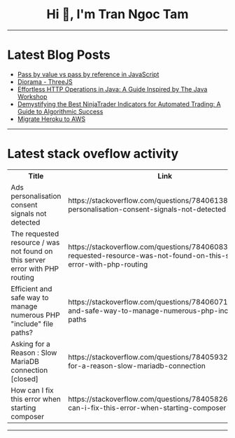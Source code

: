 <h1 align="center">Hi 👋, I'm Tran Ngoc Tam</h1>

---

# Latest Blog Posts 
<!-- BLOG-POST-LIST:START -->
- [Pass by value vs pass by reference in JavaScript](https://dev.to/ashsajal/pass-by-value-vs-pass-by-reference-in-javascript-41en)
- [Diorama - ThreeJS](https://dev.to/true525/diorama-threejs-2nhp)
- [Effortless HTTP Operations in Java: A Guide Inspired by The Java Workshop](https://dev.to/dbillion/effortless-http-operations-in-java-a-guide-inspired-by-the-java-workshop-50gb)
- [Demystifying the Best NinjaTrader Indicators for Automated Trading: A Guide to Algorithmic Success](https://dev.to/epakconsultant/demystifying-the-best-ninjatrader-indicators-for-automated-trading-a-guide-to-algorithmic-success-2ec9)
- [Migrate Heroku to AWS](https://dev.to/huydanggdg/migrate-heroku-to-aws-1d73)
<!-- BLOG-POST-LIST:END -->

---

# Latest stack oveflow activity
<table>
  <tr><th>Title</th><th>Link</th></tr>
  <!-- STACKOVERFLOW:START --><tr><td>Ads personalisation consent signals not detected</td><td>https://stackoverflow.com/questions/78406138/ads-personalisation-consent-signals-not-detected</td></tr><tr><td>The requested resource / was not found on this server error with PHP routing</td><td>https://stackoverflow.com/questions/78406083/the-requested-resource-was-not-found-on-this-server-error-with-php-routing</td></tr><tr><td>Efficient and safe way to manage numerous PHP &quot;include&quot; file paths?</td><td>https://stackoverflow.com/questions/78406071/efficient-and-safe-way-to-manage-numerous-php-include-file-paths</td></tr><tr><td>Asking for a Reason : Slow MariaDB connection [closed]</td><td>https://stackoverflow.com/questions/78405932/asking-for-a-reason-slow-mariadb-connection</td></tr><tr><td>How can I fix this error when starting composer</td><td>https://stackoverflow.com/questions/78405826/how-can-i-fix-this-error-when-starting-composer</td></tr><!-- STACKOVERFLOW:END -->
</table>

---


